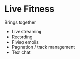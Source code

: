 # Live Fitness

Brings together

- Live streaming
- Recording
- Flying emojis
- Pagination / track management
- Text chat
